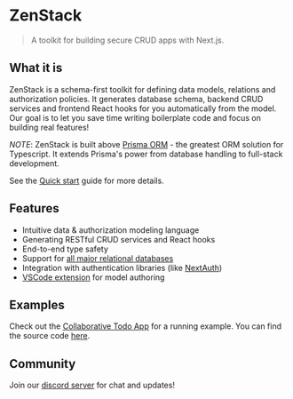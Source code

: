 # ZenStack

> A toolkit for building secure CRUD apps with Next.js.

## What it is

ZenStack is a schema-first toolkit for defining data models, relations and authorization policies. It generates database schema, backend CRUD services and frontend React hooks for you automatically from the model. Our goal is to let you save time writing boilerplate code and focus on building real features!

_NOTE_: ZenStack is built above [Prisma ORM](https://www.prisma.io/) - the greatest ORM solution for Typescript. It extends Prisma's power from database handling to full-stack development.

See the [Quick start](quick-start.md) guide for more details.

## Features

-   Intuitive data & authorization modeling language
-   Generating RESTful CRUD services and React hooks
-   End-to-end type safety
-   Support for [all major relational databases](supported-db.md)
-   Integration with authentication libraries (like [NextAuth](https://next-auth.js.org/ ':target=_blank'))
-   [VSCode extension](https://marketplace.visualstudio.com/items?itemName=zenstack.zenstack ':target=_blank') for model authoring

## Examples

Check out the [Collaborative Todo App](https://zenstack-todo.vercel.app/ ':target=_blank') for a running example. You can find the source code [here](https://github.com/zenstackhq/todo-demo-sqlite ':target=_blank').

## Community

Join our [discord server](https://go.zenstack.dev/chat ':target=_blank') for chat and updates!
